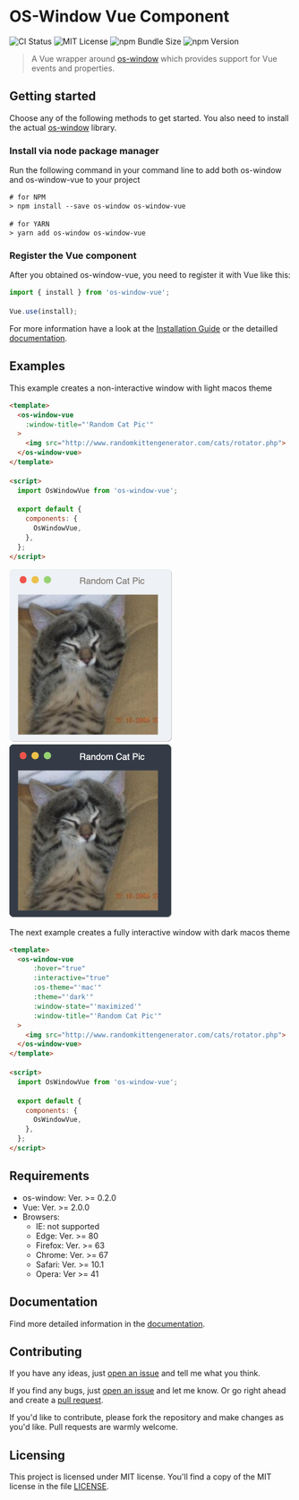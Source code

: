 # OS-Window Vue Component
![CI Status](https://github.com/benjaminsattler/os-window-vue/workflows/CI/badge.svg)
![MIT License](https://img.shields.io/github/license/benjaminsattler/os-window-vue)
![npm Bundle Size](https://img.shields.io/bundlephobia/min/os-window-vue)
![npm Version](https://img.shields.io/npm/v/os-window-vue)

> A Vue wrapper around [os-window][os-window] which provides support for Vue events and properties.

## Getting started

Choose any of the following methods to get started. You also need to install the actual [os-window][os-window] library.

### Install via node package manager

Run the following command in your command line to add both os-window and os-window-vue to your project
```shell
# for NPM
> npm install --save os-window os-window-vue

# for YARN
> yarn add os-window os-window-vue
```

### Register the Vue component

After you obtained os-window-vue, you need to register it with Vue like this:

```javascript
import { install } from 'os-window-vue';

Vue.use(install);
```

For more information have a look at the [Installation Guide](./doc/installation.md) or the detailled [documentation](./doc/index.md).

## Examples

This example creates a non-interactive window with light macos theme
```html
<template>
  <os-window-vue
    :window-title="'Random Cat Pic'"
  >
    <img src="http://www.randomkittengenerator.com/cats/rotator.php">
  </os-window-vue>
</template>

<script>
  import OsWindowVue from 'os-window-vue';

  export default {
    components: {
      OsWindowVue,
    },
  };
</script>
```

![mac light theme](./doc/img/macos-light.png)
![mac dark theme](./doc/img/macos-dark.png)

The next example creates a fully interactive window with dark macos theme
```html
<template>
  <os-window-vue
      :hover="true"
      :interactive="true"
      :os-theme="'mac'"
      :theme="'dark'"
      :window-state="'maximized'"
      :window-title="'Random Cat Pic'"
  >
    <img src="http://www.randomkittengenerator.com/cats/rotator.php">
  </os-window-vue>
</template>

<script>
  import OsWindowVue from 'os-window-vue';

  export default {
    components: {
      OsWindowVue,
    },
  };
</script>
```
## Requirements

  - os-window: Ver. >= 0.2.0
  - Vue: Ver. >= 2.0.0
  - Browsers:
    - IE: not supported
    - Edge: Ver. >= 80
    - Firefox: Ver. >= 63
    - Chrome: Ver. >= 67
    - Safari: Ver. >= 10.1
    - Opera: Ver >= 41

## Documentation

Find more detailed information in the [documentation](./doc/index.md).

## Contributing
If you have any ideas, just [open an issue][issues] and tell me what you think.

If you find any bugs, just [open an issue][issues] and let me know. Or go right ahead and create a [pull request][pulls].

If you'd like to contribute, please fork the repository and make changes as
you'd like. Pull requests are warmly welcome.

## Licensing

This project is licensed under MIT license. You'll find a copy of the MIT license in the file [LICENSE](LICENSE).

[issues]:https://github.com/benjaminsattler/os-window-vue/issues/new
[pulls]:https://github.com/benjaminsattler/os-window-vue/pulls
[os-window]:https://github.com/benjaminsattler/os-window
